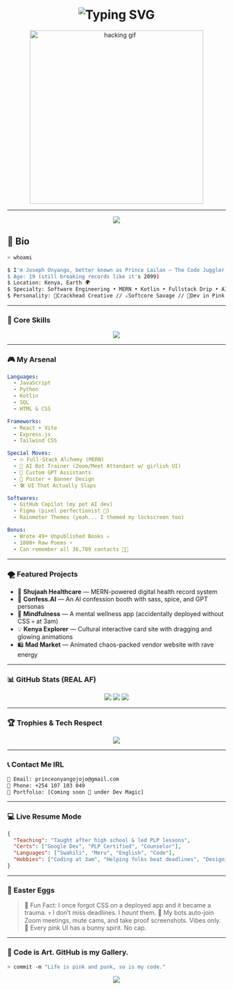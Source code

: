 <!-- CyberPunk Pink Glitched README by Prince Lailan -->

<h1 align="center">
  <img src="https://readme-typing-svg.demolab.com?font=Fira+Code&pause=1000&color=F72585&vCenter=true&width=435&lines=Hi%2C+I'm+Joseph+Onyango+aka+Prince+Lailan;Creative+Developer+%2F+Tech+Tactician;AI+Bot+Trainer+%7C+MERN+Mastermind;Unreal+ReadMe+Architect+%F0%9F%94%A5" alt="Typing SVG" />
</h1>

<p align="center">
  <img src="https://media.giphy.com/media/ZebTmyvw85gnm/giphy.gif" width="400px" alt="hacking gif">
</p>

---

<p align="center">
  <img src="https://capsule-render.vercel.app/api?type=waving&color=ff69b4&height=200&section=header&text=Welcome+to+My+World&fontSize=40&animation=twinkling"/>
</p>

## 👾 Bio

```bash
> whoami
```

```bash
$ I'm Joseph Onyango, better known as Prince Lailan – The Code Juggler 🪄
$ Age: 19 (still breaking records like it's 2099)
$ Location: Kenya, Earth 🌍
$ Specialty: Software Engineering • MERN • Kotlin • Fullstack Drip • AI + UI madness
$ Personality: 🌈Crackhead Creative // ⚔️Softcore Savage // 💅Dev in Pink Armor
```

---

### 🧠 Core Skills

<div align="center">
  <img src="https://skillicons.dev/icons?i=js,html,css,react,nodejs,mongodb,express,python,kotlin,tailwind,figma,git,github,vscode,postman" />
</div>

---

### 🎮 My Arsenal

```yaml
Languages:
  - JavaScript
  - Python
  - Kotlin
  - SQL
  - HTML & CSS

Frameworks:
  - React + Vite
  - Express.js
  - Tailwind CSS

Special Moves:
  - 🔥 Full-Stack Alchemy (MERN)
  - 🤖 AI Bot Trainer (Zoom/Meet Attendant w/ girlish UI)
  - 🧠 Custom GPT Assistants
  - 🎨 Poster + Banner Design
  - 🛠️ UI That Actually Slaps

Softwares:
  - GitHub Copilot (my pet AI dev)
  - Figma (pixel perfectionist 😤)
  - Rainmeter Themes (yeah... I themed my lockscreen too)

Bonus:
  - Wrote 49+ Unpublished Books ✍️
  - 1800+ Raw Poems ⚡
  - Can remember all 36,789 contacts 😮‍💨
```

---

### 🌪️ Featured Projects

* 🏥 **Shujaah Healthcare** — MERN-powered digital health record system
* 🧠 **Confess.AI** — An AI confession booth with sass, spice, and GPT personas
* 🧼 **Mindfulness** — A mental wellness app (accidentally deployed without CSS 💀 at 3am)
* 💡 **Kenya Explorer** — Cultural interactive card site with dragging and glowing animations
* 🛍️ **Mad Market** — Animated chaos-packed vendor website with rave energy

---

### 📊 GitHub Stats (REAL AF)

<p align="center">
  <img src="https://github-readme-streak-stats.herokuapp.com?user=princelailan&theme=radical&border_radius=10" />
  <img src="https://github-readme-stats.vercel.app/api?username=princelailan&show_icons=true&theme=tokyonight&hide_border=true" />
  <img src="https://github-readme-stats.vercel.app/api/top-langs/?username=princelailan&layout=compact&theme=tokyonight" />
</p>

---

### 🏆 Trophies & Tech Respect

<p align="center">
  <img src="https://github-profile-trophy.vercel.app/?username=princelailan&theme=dracula&row=2&column=3" />
</p>

---

### 📞 Contact Me IRL

```bash
📧 Email: princeonyangojojo@gmail.com
📱 Phone: +254 107 103 049
🔗 Portfolio: [Coming soon 🔨 under Dev Magic]
```

---

### 💻 Live Resume Mode

```json
{
  "Teaching": "Taught after high school & led PLP lessons",
  "Certs": ["Google Dev", "PLP Certified", "Counselor"],
  "Languages": ["Swahili", "Meru", "English", "Code"],
  "Hobbies": ["Coding at 3am", "Helping folks beat deadlines", "Designing lock screens with bunnies"]
}
```

---

### 🧊 Easter Eggs

> 💬 Fun Fact: I once forgot CSS on a deployed app and it became a trauma.
> 💀 I don’t miss deadlines. I *haunt* them.
> 🦄 My bots auto-join Zoom meetings, mute cams, and take proof screenshots. Vibes only.
> 🐇 Every pink UI has a bunny spirit. No cap.

---

### 🖤 Code is Art. GitHub is my Gallery.

```bash
> commit -m "Life is pink and punk, so is my code."
```

<p align="center">
  <img src="https://capsule-render.vercel.app/api?type=waving&color=f72585&height=200&section=footer&text=Peace+Out+Dev+World&fontSize=30&animation=twinkling"/>
</p>

<!-- End of chaos. Or is it? -->
